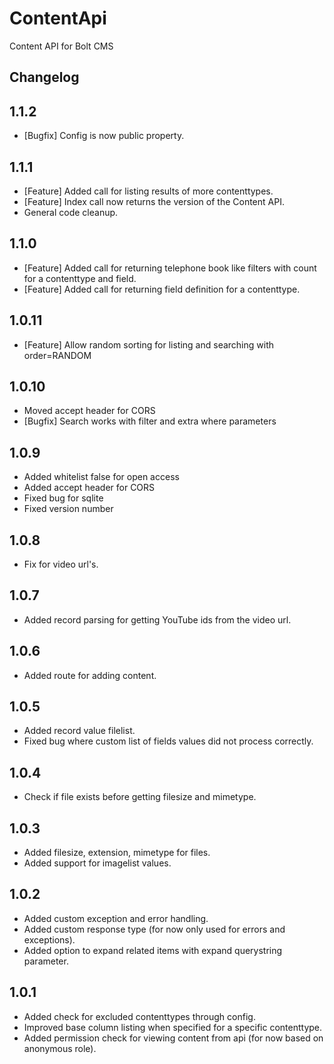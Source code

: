 ContentApi
============================
Content API for Bolt CMS

Changelog
----------------------------

## 1.1.2
- [Bugfix] Config is now public property.

## 1.1.1
- [Feature] Added call for listing results of more contenttypes.
- [Feature] Index call now returns the version of the Content API.
- General code cleanup.

## 1.1.0
- [Feature] Added call for returning telephone book like filters with count for a contenttype and field. 
- [Feature] Added call for returning field definition for a contenttype.

## 1.0.11
- [Feature] Allow random sorting for listing and searching with order=RANDOM

## 1.0.10
- Moved accept header for CORS
- [Bugfix] Search works with filter and extra where parameters

## 1.0.9
- Added whitelist false for open access
- Added accept header for CORS
- Fixed bug for sqlite
- Fixed version number

## 1.0.8
- Fix for video url's.

## 1.0.7
- Added record parsing for getting YouTube ids from the video url.

## 1.0.6
- Added route for adding content.

## 1.0.5
- Added record value filelist.
- Fixed bug where custom list of fields values did not process correctly.

## 1.0.4
- Check if file exists before getting filesize and mimetype.

## 1.0.3
- Added filesize, extension, mimetype for files.
- Added support for imagelist values.

## 1.0.2
- Added custom exception and error handling.
- Added custom response type (for now only used for errors and exceptions).
- Added option to expand related items with expand querystring parameter.

## 1.0.1
- Added check for excluded contenttypes through config.
- Improved base column listing when specified for a specific contenttype.
- Added permission check for viewing content from api (for now based on anonymous role).
